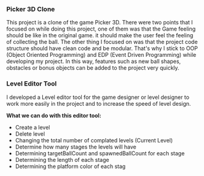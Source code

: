 ### Picker 3D Clone

This project is a clone of the game Picker 3D. There were two points that I focused on while doing this project, one of them was that the Game feeling should be like in the original game. it should make the user feel the feeling of collecting the ball. The other thing I focused on was that the project code structure should have clean code and be modular. That's why I stick to OOP (Object Oriented Programming) and EDP (Event Driven Programming) while developing my project. In this way, features such as new ball shapes, obstacles or bonus objects can be added to the project very quickly.

### Level Editor Tool

I developed a Level editor tool for the game designer or level designer to work more easily in the project and to increase the speed of level design.

**What we can do with this editor tool:**

- Create a level
- Delete level
- Changing the total number of complated levels (Current Level)
- Determine how many stages the levels will have
- Determining targetBallCount and spawnedBallCount for each stage
- Determining the length of each stage
- Determining the platform color of each stag
